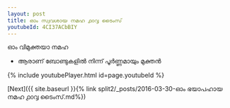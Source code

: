 ```yaml
---
layout: post
title: ഓം സ്വവശായ നമഹ ൧൦൮ ടൈംസ്
youtubeId: 4CI37ACbBIY
---
```

 
 
 ഓം വിമുക്തയാ നമഹ 
 
 -  ആരാണ് ബോണ്ടുകളിൽ നിന്ന് പൂർണ്ണമായും മുക്തൻ 
 
  
 
  
 
 
 
 
 
 


{% include youtubePlayer.html id=page.youtubeId %}
 
[Next]({{ site.baseurl }}{% link  split2/_posts/2016-03-30-ഓം ഭയാപഹായ നമഹ ൧൦൮ ടൈംസ്.md%})
 
